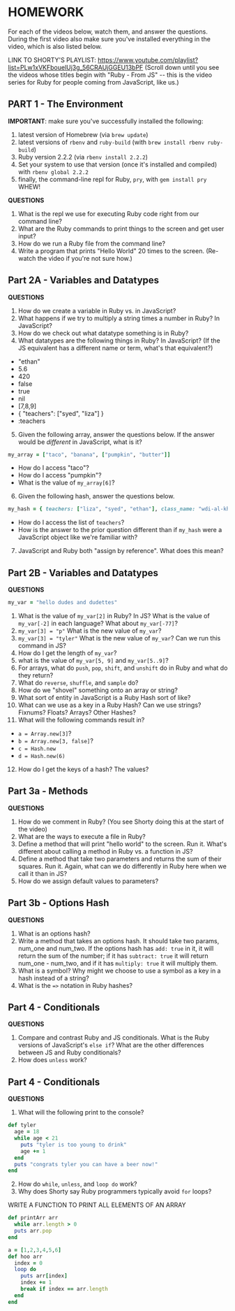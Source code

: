 # HOMEWORK
For each of the videos below, watch them, and answer the questions. During the first video also make sure you've installed everything in the video, which is also listed below.

LINK TO SHORTY'S PLAYLIST: https://www.youtube.com/playlist?list=PLw1xVKFbouelUj3g_56CRAUjGGEU13bPF
(Scroll down until you see the videos whose titles begin with "Ruby - From JS" -- this is the video series for Ruby for people coming from JavaScript, like us.)

## PART 1 - The Environment

**IMPORTANT**: make sure you've successfully installed the following:
1. latest version of Homebrew (via `brew update`)
2. latest versions of `rbenv` and `ruby-build` (with `brew install rbenv ruby-build`)
3. Ruby version 2.2.2 (via `rbenv install 2.2.2`)
4. Set your system to use that version (once it's installed and compiled) with `rbenv global 2.2.2`
5. finally, the command-line repl for Ruby, `pry`, with `gem install pry`
WHEW!

**QUESTIONS**
1. What is the repl we use for executing Ruby code right from our command line?
2. What are the Ruby commands to print things to the screen and get user input?
3. How do we run a Ruby file from the command line?
4. Write a program that prints "Hello World" 20 times to the screen. (Re-watch the video if you're not sure how.)

## Part 2A - Variables and Datatypes

**QUESTIONS**
1. How do we create a variable in Ruby vs. in JavaScript?
2. What happens if we try to multiply a string times a number in Ruby? In JavaScript?
3. How do we check out what datatype something is in Ruby?
4. What datatypes are the following things in Ruby? In JavaScript? (If the JS equivalent has a different name or term, what's that equivalent?)
  * "ethan"
  * 5.6
  * 420
  * false
  * true
  * nil
  * [7,8,9]
  * { "teachers": ["syed", "liza"] }
  * :teachers
5. Given the following array, answer the questions below. If the answer would be *different* in JavaScript, what is it?
```ruby
my_array = ["taco", "banana", ["pumpkin", "butter"]]
```
  * How do I access "taco"?
  * How do I access "pumpkin"?
  * What is the value of `my_array[6]`?

6. Given the following hash, answer the questions below.
```ruby
my_hash = { teachers: ["liza", "syed", "ethan"], class_name: "wdi-al-khwarizmi", class_status: "awesome", class_size: 27 }
```

  * How do I access the list of `teachers`?
  * How is the answer to the prior question different than if `my_hash` were a JavaScript object like we're familiar with?

7. JavaScript and Ruby both "assign by reference". What does this mean?

## Part 2B - Variables and Datatypes

**QUESTIONS**

```ruby
my_var = "hello dudes and dudettes"
```
1. What is the value of `my_var[2]` in Ruby? In JS? What is the value of `my_var[-2]` in each language? What about `my_var[-77]`?
2. `my_var[3] = "p"` What is the new value of `my_var`?
3. `my_var[3] = "tyler"` What is the new value of `my_var`? Can we run this command in JS?
4. How do I get the length of `my_var`?
5. what is the value of `my_var[5, 9]` and `my_var[5..9]`?
6. For arrays, what do `push`, `pop`, `shift`, and `unshift` do in Ruby and what do they return?
7. What do `reverse`, `shuffle`, and `sample` do?
8. How do we "shovel" something onto an array or string?
9. What sort of entity in JavaScript is a Ruby Hash sort of like?
10. What can we use as a key in a Ruby Hash? Can we use strings? Fixnums? Floats? Arrays? Other Hashes?
11. What will the following commands result in?
  * `a = Array.new[3]`?
  * `b = Array.new[3, false]`?
  * `c = Hash.new`
  * `d = Hash.new(6)`
12. How do I get the keys of a hash? The values?


## Part 3a - Methods

**QUESTIONS**

1. How do we comment in Ruby? (You see Shorty doing this at the start of the video)
2. What are the ways to execute a file in Ruby?
3. Define a method that will print "hello world" to the screen. Run it. What's different about calling a method in Ruby vs. a function in JS?
4. Define a method that take two parameters and returns the sum of their squares. Run it. Again, what can we do differently in Ruby here when we call it than in JS?
5. How do we assign default values to parameters?

## Part 3b - Options Hash

**QUESTIONS**
1. What is an options hash?
2. Write a method that takes an options hash. It should take two params, num_one and num_two. If the options hash has `add: true` in it, it will return the sum of the number; if it has `subtract: true` it will return num_one - num_two, and if it has `multiply: true` it will multiply them.
3. What is a symbol? Why might we choose to use a symbol as a key in a hash instead of a string?
4. What is the `=>` notation in Ruby hashes?

## Part 4 - Conditionals

**QUESTIONS**

1. Compare and contrast Ruby and JS conditionals. What is the Ruby versions of JavaScript's `else if`? What are the other differences between JS and Ruby conditionals?
2. How does `unless` work?

## Part 4 - Conditionals

**QUESTIONS**

1. What will the following print to the console?
```ruby
def tyler
  age = 18
  while age < 21
    puts "tyler is too young to drink"
    age += 1
  end
  puts "congrats tyler you can have a beer now!"
end
```
2. How do `while`, `unless`, and `loop do` work?
3. Why does Shorty say Ruby programmers typically avoid `for` loops?

WRITE A FUNCTION TO PRINT ALL ELEMENTS OF AN ARRAY
```ruby
def printArr arr
  while arr.length > 0
  puts arr.pop
end

a = [1,2,3,4,5,6]
def hoo arr
  index = 0
  loop do
    puts arr[index]
    index += 1
    break if index == arr.length
  end
end
```
